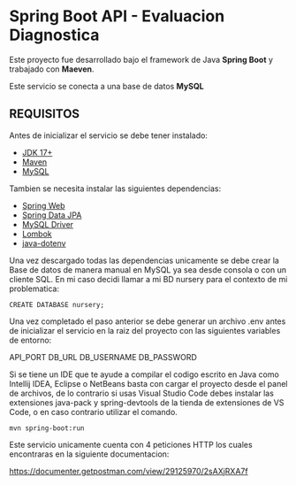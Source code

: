 # Spring Boot API - Evaluacion Diagnostica

Este proyecto fue desarrollado bajo el framework de Java **Spring Boot** y trabajado con **Maeven**.

Este servicio se conecta a una base de datos **MySQL**

## REQUISITOS

Antes de inicializar el servicio se debe tener instalado:

- [JDK 17+](https://www.oracle.com/java/technologies/javase-jdk17-downloads.html)
- [Maven](https://maven.apache.org/install.html)
- [MySQL](https://dev.mysql.com/downloads/installer/)

Tambien se necesita instalar las siguientes dependencias:

- [Spring Web](https://mvnrepository.com/artifact/org.springframework.boot/spring-boot-starter-web)
- [Spring Data JPA](https://mvnrepository.com/artifact/org.springframework.boot/spring-boot-starter-data-jpa)
- [MySQL Driver](https://mvnrepository.com/artifact/com.mysql/mysql-connector-j)
- [Lombok](https://mvnrepository.com/artifact/org.projectlombok/lombok)
- [java-dotenv](https://mvnrepository.com/artifact/io.github.cdimascio/dotenv-java)

Una vez descargado todas las dependencias unicamente se debe crear la Base de datos de manera manual en MySQL ya sea desde consola o con un cliente SQL. En mi caso decidi llamar a mi BD nursery para el contexto de mi problematica:

`CREATE DATABASE nursery;`

Una vez completado el paso anterior se debe generar un archivo .env antes de inicializar el servicio en la raiz del proyecto con las siguientes variables de entorno:

API_PORT
DB_URL
DB_USERNAME
DB_PASSWORD

Si se tiene un IDE que te ayude a compilar el codigo escrito en Java como Intellij IDEA, Eclipse o NetBeans basta con cargar el proyecto desde el panel de archivos, de lo contrario si usas Visual Studio Code debes instalar las extensiones java-pack y spring-devtools de la tienda de extensiones de VS Code, o en caso contrario utilizar el comando.

`mvn spring-boot:run`

Este servicio unicamente cuenta con 4 peticiones HTTP los cuales encontraras en la siguiente documentacion:

https://documenter.getpostman.com/view/29125970/2sAXjRXA7f